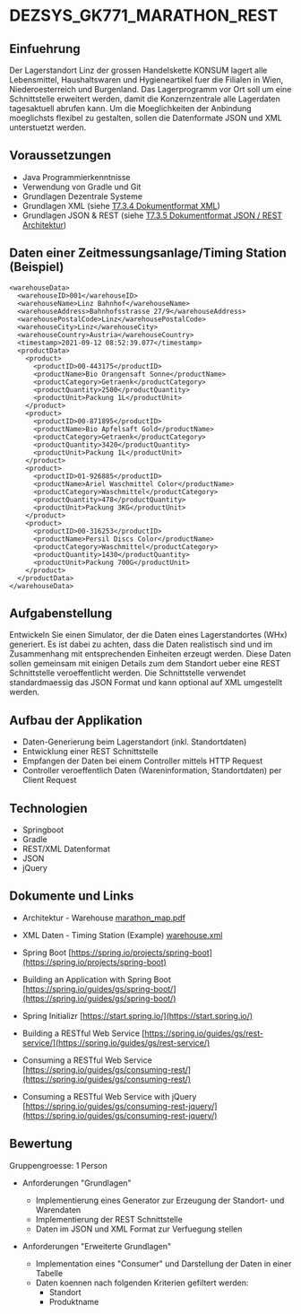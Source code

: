 # DEZSYS_GK771_MARATHON_REST

## Einfuehrung

Der Lagerstandort Linz der grossen Handelskette KONSUM lagert alle Lebensmittel, Haushaltswaren und Hygieneartikel fuer die Filialen in Wien, Niederoesterreich und Burgenland. Das Lagerprogramm vor Ort soll um eine Schnittstelle erweitert werden, damit die Konzernzentrale alle Lagerdaten tagesaktuell abrufen kann. Um die Moeglichkeiten der Anbindung moeglichsts flexibel zu gestalten, sollen die Datenformate JSON und XML unterstuetzt werden.

## Voraussetzungen

*   Java Programmierkenntnisse
*   Verwendung von Gradle und Git
*   Grundlagen Dezentrale Systeme
*   Grundlagen XML (siehe [T7.3.4 Dokumentformat XML](https://elearning.tgm.ac.at/mod/resource/view.php?id=75247&redirect=1))
*   Grundlagen JSON & REST (siehe [T7.3.5 Dokumentformat JSON / REST Architektur](https://elearning.tgm.ac.at/mod/resource/view.php?id=75246&redirect=1))

## Daten einer Zeitmessungsanlage/Timing Station (Beispiel)

```
<warehouseData>
  <warehouseID>001</warehouseID>
  <warehouseName>Linz Bahnhof</warehouseName>
  <warehouseAddress>Bahnhofsstrasse 27/9</warehouseAddress>
  <warehousePostalCode>Linz</warehousePostalCode>
  <warehouseCity>Linz</warehouseCity>
  <warehouseCountry>Austria</warehouseCountry>
  <timestamp>2021-09-12 08:52:39.077</timestamp>
  <productData>
    <product>
      <productID>00-443175</productID>
      <productName>Bio Orangensaft Sonne</productName>
      <productCategory>Getraenk</productCategory>
      <productQuantity>2500</productQuantity>
      <productUnit>Packung 1L</productUnit>
    </product>
    <product>
      <productID>00-871895</productID>
      <productName>Bio Apfelsaft Gold</productName>
      <productCategory>Getraenk</productCategory>
      <productQuantity>3420</productQuantity>
      <productUnit>Packung 1L</productUnit>
    </product>
    <product>
      <productID>01-926885</productID>
      <productName>Ariel Waschmittel Color</productName>
      <productCategory>Waschmittel</productCategory>
      <productQuantity>478</productQuantity>
      <productUnit>Packung 3KG</productUnit>
    </product>
    <product>
      <productID>00-316253</productID>
      <productName>Persil Discs Color</productName>
      <productCategory>Waschmittel</productCategory>
      <productQuantity>1430</productQuantity>
      <productUnit>Packung 700G</productUnit>
    </product>
  </productData>
</warehouseData>
```


## Aufgabenstellung

Entwickeln Sie einen Simulator, der die Daten eines Lagerstandortes (WHx) generiert. Es ist dabei zu achten, dass die Daten realistisch sind und im Zusammenhang mit entsprechenden Einheiten erzeugt werden.
Diese Daten sollen gemeinsam mit einigen Details zum dem Standort ueber eine REST Schnittstelle veroeffentlicht werden. Die Schnittstelle verwendet standardmaessig das JSON Format und kann optional auf XML umgestellt werden.

## Aufbau der Applikation

*   Daten-Generierung beim Lagerstandort (inkl. Standortdaten)
*   Entwicklung einer REST Schnittstelle
*   Empfangen der Daten bei einem Controller mittels HTTP Request
*   Controller veroeffentlich Daten (Wareninformation, Standortdaten) per Client Request

## Technologien

*   Springboot
*   Gradle
*   REST/XML Datenformat
*   JSON
*   jQuery

## Dokumente und Links

* Architektur - Warehouse
[marathon_map.pdf](marathon_map.pdf)

* XML Daten - Timing Station (Example)
[warehouse.xml](warehouse.xml)

* Spring Boot
[https://spring.io/projects/spring-boot](https://spring.io/projects/spring-boot)

* Building an Application with Spring Boot
[https://spring.io/guides/gs/spring-boot/](https://spring.io/guides/gs/spring-boot/)

* Spring Initializr
[https://start.spring.io/](https://start.spring.io/)

* Building a RESTful Web Service
[https://spring.io/guides/gs/rest-service/](https://spring.io/guides/gs/rest-service/)

* Consuming a RESTful Web Service
[https://spring.io/guides/gs/consuming-rest/](https://spring.io/guides/gs/consuming-rest/)

* Consuming a RESTful Web Service with jQuery
[https://spring.io/guides/gs/consuming-rest-jquery/](https://spring.io/guides/gs/consuming-rest-jquery/)

## Bewertung

Gruppengroesse: 1 Person

* Anforderungen "Grundlagen"

  - Implementierung eines Generator zur Erzeugung der Standort- und Warendaten
  - Implementierung der REST Schnittstelle
  - Daten im JSON und XML Format zur Verfuegung stellen

* Anforderungen "Erweiterte Grundlagen"

  - Implementation eines "Consumer" und Darstellung der Daten in einer Tabelle
  - Daten koennen nach folgenden Kriterien gefiltert werden:
    - Standort
    - Produktname
